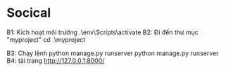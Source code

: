# Socical

B1: Kích hoạt môi trường
.\env\Scripts\activate
B2: Đi đến thư mục "myproject"
cd .\myproject

B3: Chạy lệnh python manage.py runserver
python manage.py runserver
B4: tải trang http://127.0.0.1:8000/
